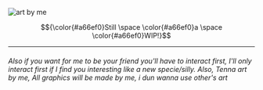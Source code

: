 ![art by me](https://file.garden/aHyw7A72XFB-UF6h/tennnaaaa)

$${\color{#a66ef0}Still \space \color{#a66ef0}a \space \color{#a66ef0}WIP!}$$

---
###### Also if you want for me to be your friend you'll have to interact first, I'll only interact first if I find you interesting like a new specie/silly. Also, Tenna art by me, All graphics will be made by me, i dun wanna use other's art
